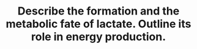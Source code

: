 ---
title: "Describe the formation and the metabolic fate of lactate. Outline its role in energy production."
entityType: SAQ
exam: PEX
college: CICM
year: 2015
sitting: B
question: 06
passRate: 21
EC_expectedDomains:
- "It was expected that the answer would include comments on lactate generation from glucose via pyruvate and the metabolic linkage of nicotinamide adenine dinucleotide (NAD)."
- "Lactate regenerates NAD+ (pyruvate is reduced to lactate while NADH is oxidized to NAD+ )."
- "The citric acid cycle and the electron transport chain occur in the mitochondria of cells, and will only proceed in the presence of oxygen."
- "One molecule of glucose produces 2 ATP anaerobically (pyruvate to lactate) vs 26 aerobically (pyruvate enters TCA cycle) .Total production is about 1500 mmols/day with blood levels resting value of 1–1.5 mmol/L to a peak of 10–15 mmol/L."
- "Lactate can be used in 3 ways: 1. Conversion to glucose via gluconeogenesis in the liver and release back into circulation (Cori cycle). This is the fate of 80 % circulating lactate from tissues low in oxygen (e.g. exercising muscle with low pO2) or red blood cells (no mitochondria). The production from glucose in RBC’s is the Embden-Meyerhoff pathway. 2. Consumed as a fuel e.g. heart (20% of circulating lactate) 3. Mitochondria and oxygen Oxidation back to pyruvate by well-oxygenated muscle cells, heart cells, and brain cells pyruvate is then directly used to fuel the Krebs cycle (generating 28 mmols ATP)"
- "Lactate generation from muscle is increased with B1 mediated stimulation e.g. from adrenaline."
EC_extraCredit:
- "Better answers described the normal generation of lactate in some tissues (e.g. RBC) and role of muscle and liver in metabolism back to glucose (Cori cycle) and the role of lactate as a metabolic substrate in some organs."
- "Marks were awarded for normal production values and blood levels."
EC_errorsCommon:
- "Most candidates showed some understanding of the role of glucose in the production of pyruvate to lactate."
- "However, the differential ATP production, the role of NADH availability and how oxygen and the role of mitochondria were involved was less well handled."
---